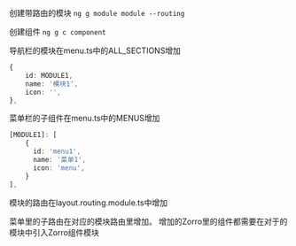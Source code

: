 创建带路由的模块
`ng g module module --routing`

创建组件
`ng g c component`

导航栏的模块在menu.ts中的ALL_SECTIONS增加
```ts
{
    id: MODULE1,
    name: '模块1',
    icon: '',
},
```

菜单栏的子组件在menu.ts中的MENUS增加
```ts
[MODULE1]: [
    {
      id: 'menu1',
      name: '菜单1',
      icon: 'menu',
    }
],
```

模块的路由在layout.routing.module.ts中增加

菜单里的子路由在对应的模块路由里增加。
增加的Zorro里的组件都需要在对于的模块中引入Zorro组件模块

